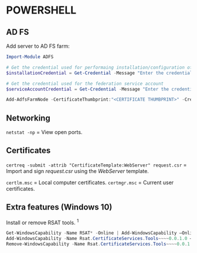 # POWERSHELL


## AD FS

Add server to AD FS farm:
```powershell
Import-Module ADFS

# Get the credential used for performaing installation/configuration of ADFS
$installationCredential = Get-Credential -Message "Enter the credential for the account used to perform the configuration."

# Get the credential used for the federation service account
$serviceAccountCredential = Get-Credential -Message "Enter the credential for the Federation Service Account."

Add-AdfsFarmNode -CertificateThumbprint:"<CERTIFICATE THUMBPRINT>" -Credential:$installationCredential -OverwriteConfiguration:$true -PrimaryComputerName:"<SERVER HOSTNAME>" -ServiceAccountCredential:$serviceAccountCredential
```


## Networking

`netstat -np` = View open ports.


## Certificates

`certreq -submit -attrib "CertificateTemplate:WebServer" request.csr` = Import and sign *request.csr* using the *WebServer* template.

`certlm.msc`  = Local computer certificates.
`certmgr.msc` = Current user certificates.


## Extra features (Windows 10)

Install or remove RSAT tools. <sup>1</sup>
```powershell
Get-WindowsCapability -Name RSAT* -Online | Add-WindowsCapability –Online
Add-WindowsCapability -Name Rsat.CertificateServices.Tools~~~~0.0.1.0 –Online
Remove-WindowsCapability -Name Rsat.CertificateServices.Tools~~~~0.0.1.0 –Online
```

[1]: https://www.petri.com/how-to-install-the-remote-server-administration-tools-in-windows-10
